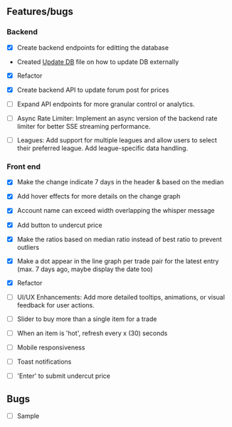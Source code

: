 ## Features/bugs

### Backend
- [x] Create backend endpoints for editting the database
- Created [Update DB](update_db.md) file on how to update DB externally
- [x] Refactor
- [x] Create backend API to update forum post for prices
- [ ] Expand API endpoints for more granular control or analytics.
- [ ] Async Rate Limiter: Implement an async version of the backend rate limiter for better SSE streaming performance.
- [ ] Leagues: Add support for multiple leagues and allow users to select their preferred league. Add league-specific data handling.


### Front end
- [x] Make the change indicate 7 days in the header & based on the median
- [x] Add hover effects for more details on the change graph
- [x] Account name can exceed width overlapping the whisper message
- [x] Add button to undercut price
- [x] Make the ratios based on median ratio instead of best ratio to prevent outliers
- [x] Make a dot appear in the line graph per trade pair for the latest entry (max. 7 days ago, maybe display the date too)
- [x] Refactor
- [ ] UI/UX Enhancements: Add more detailed tooltips, animations, or visual feedback for user actions.
- [ ] Slider to buy more than a single item for a trade
- [ ] When an item is 'hot', refresh every x (30) seconds
- [ ] Mobile responsiveness
- [ ] Toast notifications
- [ ] 'Enter' to submit undercut price


## Bugs
- [ ] Sample